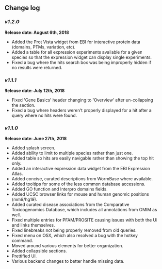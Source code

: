 ## Change log

### _**v1.2.0**_
**Release date: August 6th, 2018**
 - Added the Prot Vista widget from EBI for interactive protein data (domains, PTMs, variation, etc).
 - Added a table for all expression experiments available for a given species so that the expression widget can display single experiments.
 - Fixed a bug where the hits search box was being improperly hidden if no results were returned.

### _**v1.1.1**_
**Release date: July 12th, 2018**
 - Fixed 'Gene Basics' header changing to 'Overview' after un-collapsing the section.
 - Fixed a bug where headers weren't properly displayed for a hit after a query where no hits were found.

### _**v1.1.0**_
**Release date: June 27th, 2018**
 - Added splash screen.
 - Added ability to limit to multiple species rather than just one.
 - Added table so hits are easily navigable rather than showing the top hit only.
 - Added an interactive expression data widget from the EBI Expression Atlas.
 - Added concise, curated descriptions from WormBase where available.
 - Added tooltips for some of the less common database accessions.
 - Added GO function and Interpro domains fields.
 - Added UCSC browser links for mouse and human genomic positions (mm9/hg19).
 - Added curated disease associations from the Comparative Toxicogenomics Database, which includes all annotations from OMIM as well.
 - Fixed multiple entries for PFAM/PROSITE causing issues with both the UI and links themselves.
 - Fixed linebreaks not being properly removed from old queries.
 - Fixed menu on OSX, which also resolved a bug with the hotkey command.
 - Moved around various elements for better organization.
 - Added collapsible sections.
 - Prettified UI.
 - Various backend changes to better handle missing data.

